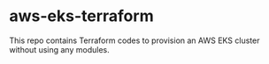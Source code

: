 # aws-eks-terraform
This repo contains Terraform codes to provision an AWS EKS cluster without using any modules.
